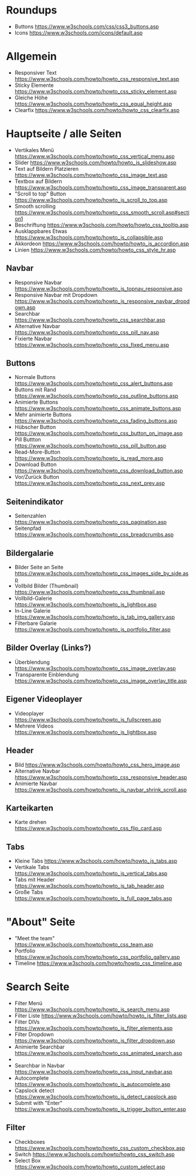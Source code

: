 # Roundups
+ Buttons https://www.w3schools.com/css/css3_buttons.asp
+ Icons https://www.w3schools.com/icons/default.asp

# Allgemein 
+ Responsiver Text https://www.w3schools.com/howto/howto_css_responsive_text.asp
+ Sticky Elemente https://www.w3schools.com/howto/howto_css_sticky_element.asp
+ Gleiche Höhe https://www.w3schools.com/howto/howto_css_equal_height.asp
+ Clearfix https://www.w3schools.com/howto/howto_css_clearfix.asp

# Hauptseite / alle Seiten 
+ Vertikales Menü https://www.w3schools.com/howto/howto_css_vertical_menu.asp 
+ Slider https://www.w3schools.com/howto/howto_js_slideshow.asp
+ Text auf Bildern Platzieren https://www.w3schools.com/howto/howto_css_image_text.asp
+ Textbox auf Bildern https://www.w3schools.com/howto/howto_css_image_transparent.asp
+ "Scroll to top" Button https://www.w3schools.com/howto/howto_js_scroll_to_top.asp
+ Smooth scrolling https://www.w3schools.com/howto/howto_css_smooth_scroll.asp#section1
+ Beschriftung https://www.w3schools.com/howto/howto_css_tooltip.asp
+ Ausklappbares Etwas https://www.w3schools.com/howto/howto_js_collapsible.asp
+ Akkordeon https://www.w3schools.com/howto/howto_js_accordion.asp
+ Linien https://www.w3schools.com/howto/howto_css_style_hr.asp

## Navbar
+ Responsive Navbar https://www.w3schools.com/howto/howto_js_topnav_responsive.asp
+ Responsive Navbar mit Dropdown https://www.w3schools.com/howto/howto_js_responsive_navbar_dropdown.asp
+ Searchbar https://www.w3schools.com/howto/howto_css_searchbar.asp
+ Alternative Navbar https://www.w3schools.com/howto/howto_css_pill_nav.asp
+ Fixierte Navbar https://www.w3schools.com/howto/howto_css_fixed_menu.asp

## Buttons 
+ Normale Buttons https://www.w3schools.com/howto/howto_css_alert_buttons.asp
+ Buttons mit Rand https://www.w3schools.com/howto/howto_css_outline_buttons.asp
+ Animierte Buttons https://www.w3schools.com/howto/howto_css_animate_buttons.asp
+ Mehr animierte Buttons https://www.w3schools.com/howto/howto_css_fading_buttons.asp
+ Hübscher Button https://www.w3schools.com/howto/howto_css_button_on_image.asp
+ Pill Buttton https://www.w3schools.com/howto/howto_css_pill_button.asp
+ Read-More-Button https://www.w3schools.com/howto/howto_js_read_more.asp
+ Download Button https://www.w3schools.com/howto/howto_css_download_button.asp
+ Vor/Zurück Button https://www.w3schools.com/howto/howto_css_next_prev.asp

## Seitenindikator
+ Seitenzahlen https://www.w3schools.com/howto/howto_css_pagination.asp
+ Seitenpfad https://www.w3schools.com/howto/howto_css_breadcrumbs.asp

## Bildergalarie
+ Bilder Seite an Seite https://www.w3schools.com/howto/howto_css_images_side_by_side.asp
+ Vollbild Bilder (Thumbnail) https://www.w3schools.com/howto/howto_css_thumbnail.asp
+ Vollbild-Galerie https://www.w3schools.com/howto/howto_js_lightbox.asp
+ In-Line Galerie https://www.w3schools.com/howto/howto_js_tab_img_gallery.asp
+ Filterbare Galarie https://www.w3schools.com/howto/howto_js_portfolio_filter.asp

## Bilder Overlay (Links?)
+ Überblendung https://www.w3schools.com/howto/howto_css_image_overlay.asp
+ Transparente Einblendung https://www.w3schools.com/howto/howto_css_image_overlay_title.asp

## Eigener Videoplayer
+ Videoplayer https://www.w3schools.com/howto/howto_js_fullscreen.asp
+ Mehrere Videos https://www.w3schools.com/howto/howto_js_lightbox.asp

## Header
+ Bild https://www.w3schools.com/howto/howto_css_hero_image.asp
+ Alternative Navbar https://www.w3schools.com/howto/howto_css_responsive_header.asp
+ Animierte Navbar https://www.w3schools.com/howto/howto_js_navbar_shrink_scroll.asp

## Karteikarten
+ Karte drehen https://www.w3schools.com/howto/howto_css_flip_card.asp

## Tabs
+ Kleine Tabs https://www.w3schools.com/howto/howto_js_tabs.asp
+ Vertikale Tabs https://www.w3schools.com/howto/howto_js_vertical_tabs.asp
+ Tabs mit Header https://www.w3schools.com/howto/howto_js_tab_header.asp
+ Große Tabs https://www.w3schools.com/howto/howto_js_full_page_tabs.asp

# "About" Seite 
+ "Meet the team" https://www.w3schools.com/howto/howto_css_team.asp
+ Portfolio https://www.w3schools.com/howto/howto_css_portfolio_gallery.asp
+ Timeline https://www.w3schools.com/howto/howto_css_timeline.asp

# Search Seite 
+ Filter Menü https://www.w3schools.com/howto/howto_js_search_menu.asp
+ Filter Liste https://www.w3schools.com/howto/howto_js_filter_lists.asp
+ Filter DIVs https://www.w3schools.com/howto/howto_js_filter_elements.asp
+ Filter Dropdown https://www.w3schools.com/howto/howto_js_filter_dropdown.asp
+ Animierte Searchbar https://www.w3schools.com/howto/howto_css_animated_search.asp
+ 
+ Searchbar in Navbar https://www.w3schools.com/howto/howto_css_input_navbar.asp
+ Autocomplete https://www.w3schools.com/howto/howto_js_autocomplete.asp
+ Capslock detect https://www.w3schools.com/howto/howto_js_detect_capslock.asp
+ Submit with "Enter" https://www.w3schools.com/howto/howto_js_trigger_button_enter.asp

## Filter 
+ Checkboxes https://www.w3schools.com/howto/howto_css_custom_checkbox.asp
+ Switch https://www.w3schools.com/howto/howto_css_switch.asp
+ Select Box https://www.w3schools.com/howto/howto_custom_select.asp

